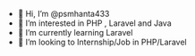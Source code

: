 - 👋 Hi, I’m @psmhanta433
- 👀 I’m interested in PHP , Laravel and Java
- 🌱 I’m currently learning Laravel
- 💞️ I’m looking to Internship/Job in PHP/Laravel
